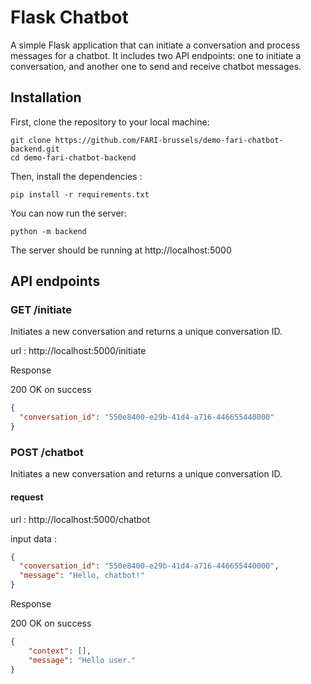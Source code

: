 # Flask Chatbot

A simple Flask application that can initiate a conversation and process messages for a chatbot. It includes two API endpoints: one to initiate a conversation, and another one to send and receive chatbot messages.

## Installation

First, clone the repository to your local machine:

```
git clone https://github.com/FARI-brussels/demo-fari-chatbot-backend.git
cd demo-fari-chatbot-backend
```

Then, install the dependencies : 
```
pip install -r requirements.txt
```
You can now run the server:
```
python -m backend
```
The server should be running at http://localhost:5000

## API endpoints

### GET /initiate
Initiates a new conversation and returns a unique conversation ID.

url : http://localhost:5000/initiate

Response

200 OK on success
```json
{
  "conversation_id": "550e8400-e29b-41d4-a716-446655440000"
}

```

### POST /chatbot
Initiates a new conversation and returns a unique conversation ID.

#### request
url : http://localhost:5000/chatbot

input data : 
```json data
{
  "conversation_id": "550e8400-e29b-41d4-a716-446655440000",
  "message": "Hello, chatbot!"
}
```
Response

200 OK on success
```json
{
    "context": [],
    "message": "Hello user."
}

```